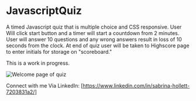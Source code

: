 # JavascriptQuiz
A timed Javascript quiz that is multiple choice and CSS responsive.
User Will click start button and a timer will start a countdown from 2 minutes.
User will answer 10 questions and any wrong answers result in loss of 10 seconds from the clock.
At end of quiz user will be taken to Highscore page to enter initials for storage on "scoreboard."

This is a work in progress.



![Welcome page of quiz](https://i.imgur.com/2rs7Khq.png)

Connect with me Via LinkedIn: [https://www.linkedin.com/in/sabrina-hollett-7203831a2/]
